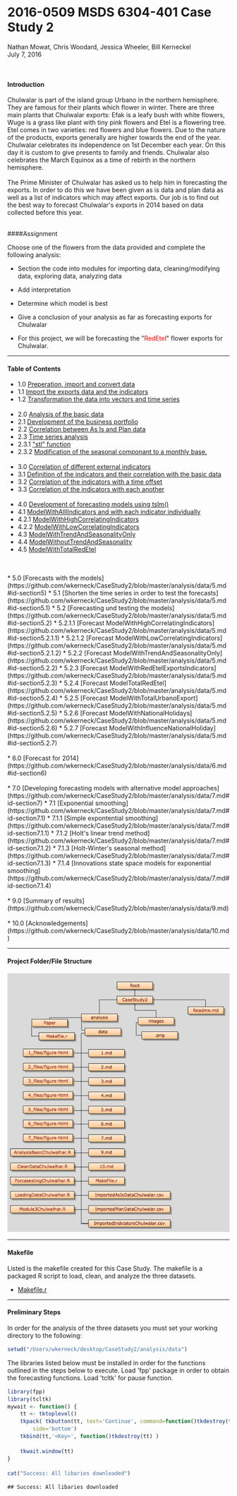 # 2016-0509 MSDS 6304-401 Case Study 2
Nathan Mowat, Chris Woodard, Jessica Wheeler, Bill Kerneckel  
July 7, 2016  

<br>

#### Introduction


Chulwalar is part of the island group Urbano in the northern hemisphere. They 
are famous for their plants which flower in winter. There are three main plants
that Chulwalar exports: Efak is a leafy bush with white flowers, Wuge is a grass 
like plant with tiny pink flowers and Etel is a flowering tree. Etel comes in 
two varieties: red flowers and blue flowers. Due to the nature of the products,
exports generally are higher towards the end of the year. 
Chulwalar celebrates its independence on 1st December each year. On this day it
is custom to give presents to family and friends. Chulwalar also celebrates the 
March Equinox as a time of rebirth in the northern hemisphere. 
<br>
<br>
The Prime Minister of Chulwalar has asked us to help him in forecasting the 
exports. In order to do this we have been given as is data and plan data as well
as a list of indicators which may affect exports. Our job is to find out the best
way to forecast Chulwalar's exports in 2014 based on data collected before this year.
<br>
<br>

####Assignment

Choose one of the flowers from the data provided and complete the following analysis:

- Section the code into modules for importing data, cleaning/modifying data, exploring data, analyzing data

- Add interpretation

- Determine which model is best

- Give a conclusion of your analysis as far as forecasting exports for Chulwalar

- For this project, we will be forecasting the "<font color="red">RedEtel</font>" flower exports for Chulwalar. 

****************************

#### Table of Contents

* 1.0   [Preperation, import and convert data](https://github.com/wkerneck/CaseStudy2/blob/master/analysis/data/1.md#id-section1)
* 1.1   [Import the exports data and the indicators](https://github.com/wkerneck/CaseStudy2/blob/master/analysis/data/1.md#id-section1.1)
* 1.2   [Transformation the data into vectors and time series](https://github.com/wkerneck/CaseStudy2/blob/master/analysis/data/1.md#id-section1.2)
<br><br>
* 2.0   [Analysis of the basic data](https://github.com/wkerneck/CaseStudy2/blob/master/analysis/data/2.md#id-section2.0) 
* 2.1   [Development of the business portfolio](https://github.com/wkerneck/CaseStudy2/blob/master/analysis/data/2.md#id-section2.1)
* 2.2   [Correlation between As Is and Plan data](https://github.com/wkerneck/CaseStudy2/blob/master/analysis/data/2.md#id-section2.2)
* 2.3   [Time series analysis](https://github.com/wkerneck/CaseStudy2/blob/master/analysis/data/2.md#id-section2.3)
* 2.3.1 ["stl" function](https://github.com/wkerneck/CaseStudy2/blob/master/analysis/data/2.md#id-section2.3.1)
* 2.3.2 [Modification of the seasonal componant to a monthly base.](https://github.com/wkerneck/CaseStudy2/blob/master/analysis/data/2.md#id-section2.3.2)
<br><br>
* 3.0   [Correlation of different external indicators](https://github.com/wkerneck/CaseStudy2/blob/master/analysis/data/3.md#id-section3)
* 3.1   [Definition of the indicators and their correlation with the basic data](https://github.com/wkerneck/CaseStudy2/blob/master/analysis/data/3.md#id-section3.1)
* 3.2   [Correlation of the indicators with a time offset](https://github.com/wkerneck/CaseStudy2/blob/master/analysis/data/3.md#id-section3.2)
* 3.3   [Correlation of the indicators with each another](https://github.com/wkerneck/CaseStudy2/blob/master/analysis/data/3.md#id-section3.3)
<br><br>
* 4.0   [Development of forecasting models using tslm()](https://github.com/wkerneck/CaseStudy2/blob/master/analysis/data/4.md#id-section4)
* 4.1   [ModelWithAlllIndicators and with each indicator individually](https://github.com/wkerneck/CaseStudy2/blob/master/analysis/data/4.md#id-section4.1)
* 4.2.1 [ModelWithHighCorrelatingIndicators](https://github.com/wkerneck/CaseStudy2/blob/master/analysis/data/4.md#id-section4.2.1)      
* 4.2.2 [ModelWithLowCorrelatingIndicators](https://github.com/wkerneck/CaseStudy2/blob/master/analysis/data/4.md#id-section4.2.2)                
* 4.3   [ModelWithTrendAndSeasonalityOnly](https://github.com/wkerneck/CaseStudy2/blob/master/analysis/data/4.md#id-section4.3)  
* 4.4   [ModelWithoutTrendAndSeasonality](https://github.com/wkerneck/CaseStudy2/blob/master/analysis/data/4.md#id-section4.4)
* 4.5   [ModelWithTotalRedEtel](https://github.com/wkerneck/CaseStudy2/blob/master/analysis/data/4.md#id-section4.5)
<br>
<br>
* 5.0     [Forecasts with the models](https://github.com/wkerneck/CaseStudy2/blob/master/analysis/data/5.md#id-section5)
* 5.1     [Shorten the time series in order to test the forecasts](https://github.com/wkerneck/CaseStudy2/blob/master/analysis/data/5.md#id-section5.1)
* 5.2     [Forecasting und testing the models](https://github.com/wkerneck/CaseStudy2/blob/master/analysis/data/5.md#id-section5.2)
* 5.2.1.1 [Forecast ModelWithHighCorrelatingIndicators](https://github.com/wkerneck/CaseStudy2/blob/master/analysis/data/5.md#id-section5.2.1.1)
* 5.2.1.2 [Forecast ModelWithLowCorrelatingIndicators](https://github.com/wkerneck/CaseStudy2/blob/master/analysis/data/5.md#id-section5.2.1.2)
* 5.2.2   [Forecast ModelWithTrendAndSeasonalityOnly](https://github.com/wkerneck/CaseStudy2/blob/master/analysis/data/5.md#id-section5.2.2)
* 5.2.3   [Forecast ModelWithRedEtelExportsIndicators](https://github.com/wkerneck/CaseStudy2/blob/master/analysis/data/5.md#id-section5.2.3)
* 5.2.4   [Forecast ModelTotalRedEtel](https://github.com/wkerneck/CaseStudy2/blob/master/analysis/data/5.md#id-section5.2.4)
* 5.2.5   [Forecast ModelWithTotalUrbanoExport](https://github.com/wkerneck/CaseStudy2/blob/master/analysis/data/5.md#id-section5.2.5)
* 5.2.6   [Forecast ModelWithNationalHolidays](https://github.com/wkerneck/CaseStudy2/blob/master/analysis/data/5.md#id-section5.2.6)
* 5.2.7   [Forecast ModelWithInfluenceNationalHoliday](https://github.com/wkerneck/CaseStudy2/blob/master/analysis/data/5.md#id-section5.2.7)
<br>
<br>
* 6.0     [Forecast for 2014](https://github.com/wkerneck/CaseStudy2/blob/master/analysis/data/6.md#id-section6)
<br>
<br>
* 7.0     [Developing forecasting models with alternative model approaches](https://github.com/wkerneck/CaseStudy2/blob/master/analysis/data/7.md#id-section7)
* 7.1     [Exponential smoothing](https://github.com/wkerneck/CaseStudy2/blob/master/analysis/data/7.md#id-section7.1)
* 7.1.1   [Simple expontential smoothing](https://github.com/wkerneck/CaseStudy2/blob/master/analysis/data/7.md#id-section7.1.1)
* 7.1.2   [Holt's linear trend method](https://github.com/wkerneck/CaseStudy2/blob/master/analysis/data/7.md#id-section7.1.2)
* 7.1.3   [Holt-Winter's seasonal method](https://github.com/wkerneck/CaseStudy2/blob/master/analysis/data/7.md#id-section7.1.3)
* 7.1.4   [Innovations state space models for exponential smoothing](https://github.com/wkerneck/CaseStudy2/blob/master/analysis/data/7.md#id-section7.1.4)
<br>
<br>
* 9.0     [Summary of results](https://github.com/wkerneck/CaseStudy2/blob/master/analysis/data/9.md)
<br>
<br>
* 10.0    [Acknowledgements](https://github.com/wkerneck/CaseStudy2/blob/master/analysis/data/10.md)

****************************

#### Project Folder/File Structure

![Case Study 2 - Project Folder Sturcture](images/projectfolderstructure.png)




****************************

#### Makefile

Listed is the makefile created for this Case Study. The makefile is a packaged R script to load, clean, and analyze the three datasets. 

- [Makefile.r](https://github.com/wkerneck/CaseStudy2/blob/master/analysis/Paper/MasterMakefile_RedEtel.R)

****************************

#### Preliminary Steps

In order for the analysis of the three datasets you must set your working directory to the following:


```r
setwd("/Users/wkerneck/desktop/CaseStudy2/analysis/data")
```

The libraries listed below must be installed in order for the functions outlined in the steps below to execute. Load 'fpp' package in order to obtain the forecasting functions. Load 'tcltk' for pause function.


```r
library(fpp)
library(tcltk)
mywait <- function() {
    tt <- tktoplevel()
    tkpack( tkbutton(tt, text='Continue', command=function()tkdestroy(tt)),
        side='bottom')
    tkbind(tt,'<Key>', function()tkdestroy(tt) )

    tkwait.window(tt)
}

cat("Success: All libaries downloaded")
```

```
## Success: All libaries downloaded
```


